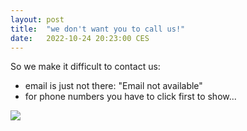 ```yaml
---
layout: post
title:  "we don't want you to call us!"
date:   2022-10-24 20:23:00 CES
---
```


So we make it difficult to contact us:
- email is just not there: "Email not available"
- for phone numbers you have to click first to show...


![](/2022/10/dont-call-us.png)
